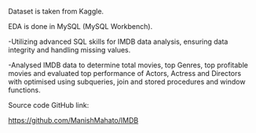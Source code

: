 Dataset is taken from Kaggle.

EDA is done in MySQL (MySQL Workbench).

-Utilizing advanced SQL skills for IMDB data analysis, ensuring data integrity and handling missing values.

-Analysed IMDB data to determine total movies, top Genres, top profitable movies and evaluated top performance of Actors, Actress and Directors with optimised using subqueries, join and stored procedures and window functions.

Source code GitHub link:

https://github.com/ManishMahato/IMDB
